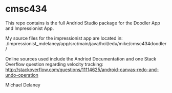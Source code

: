 # cmsc434

This repo contains is the full Andriod Studio package for the Doodler App and Impressionist App.

My source files for the impressionist app are located in: ./Impressionist_mdelaney/app/src/main/java/hcil/edu/mike/cmsc434doodler/

Online sources used include the Andriod Documentation and one Stack Overflow question regarding velocity tracking: http://stackoverflow.com/questions/11114625/android-canvas-redo-and-undo-operation

Michael Delaney
